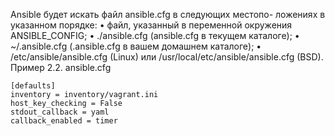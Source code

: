 
Ansible будет искать файл ansible.cfg в следующих местопо-
ложениях в указанном порядке:
	• файл, указанный в переменной окружения ANSIBLE_CONFIG;
	• ./ansible.cfg (ansible.cfg в текущем каталоге);
	• ~/.ansible.cfg (.ansible.cfg в вашем домашнем каталоге);
	• /etc/ansible/ansible.cfg (Linux) или /usr/local/etc/ansible/ansible.cfg (BSD).
Пример 2.2. ansible.cfg
```
[defaults]
inventory = inventory/vagrant.ini
host_key_checking = False
stdout_callback = yaml
callback_enabled = timer
```
